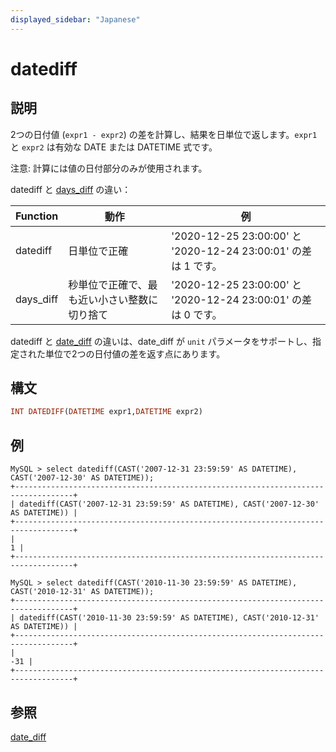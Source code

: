 ```yaml
---
displayed_sidebar: "Japanese"
---
```


# datediff

## 説明

2つの日付値 (`expr1 - expr2`) の差を計算し、結果を日単位で返します。`expr1` と `expr2` は有効な DATE または DATETIME 式です。

注意: 計算には値の日付部分のみが使用されます。

datediff と [days_diff](./days_diff.md) の違い：

|Function|動作|例|
|---|---|---|
|datediff|日単位で正確|'2020-12-25 23:00:00' と '2020-12-24 23:00:01' の差は 1 です。|
|days_diff|秒単位で正確で、最も近い小さい整数に切り捨て|'2020-12-25 23:00:00' と '2020-12-24 23:00:01' の差は 0 です。|

datediff と [date_diff](./date_diff.md) の違いは、date_diff が `unit` パラメータをサポートし、指定された単位で2つの日付値の差を返す点にあります。

## 構文

```Haskell
INT DATEDIFF(DATETIME expr1,DATETIME expr2)
```

## 例

```Plain Text
MySQL > select datediff(CAST('2007-12-31 23:59:59' AS DATETIME), CAST('2007-12-30' AS DATETIME));
+-----------------------------------------------------------------------------------+
| datediff(CAST('2007-12-31 23:59:59' AS DATETIME), CAST('2007-12-30' AS DATETIME)) |
+-----------------------------------------------------------------------------------+
|                                                                                 1 |
+-----------------------------------------------------------------------------------+

MySQL > select datediff(CAST('2010-11-30 23:59:59' AS DATETIME), CAST('2010-12-31' AS DATETIME));
+-----------------------------------------------------------------------------------+
| datediff(CAST('2010-11-30 23:59:59' AS DATETIME), CAST('2010-12-31' AS DATETIME)) |
+-----------------------------------------------------------------------------------+
|                                                                               -31 |
+-----------------------------------------------------------------------------------+
```

## 参照

[date_diff](./date_diff.md)